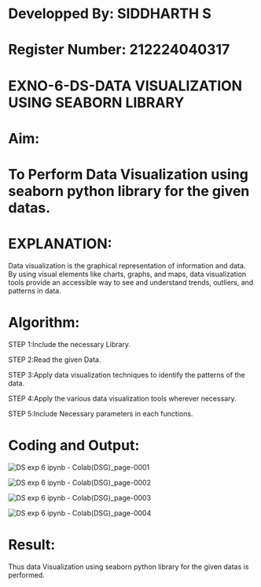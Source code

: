 # Developped By: SIDDHARTH S
# Register Number: 212224040317

# EXNO-6-DS-DATA VISUALIZATION USING SEABORN LIBRARY

# Aim:
  # To Perform Data Visualization using seaborn python library for the given datas.

# EXPLANATION:
Data visualization is the graphical representation of information and data. By using visual elements like charts, graphs, and maps, data visualization tools provide an accessible way to see and understand trends, outliers, and patterns in data.

# Algorithm:
STEP 1:Include the necessary Library.

STEP 2:Read the given Data.

STEP 3:Apply data visualization techniques to identify the patterns of the data.

STEP 4:Apply the various data visualization tools wherever necessary.

STEP 5:Include Necessary parameters in each functions.

# Coding and Output:

![DS exp 6 ipynb - Colab(DSG)_page-0001](https://github.com/user-attachments/assets/e686c2a1-a871-4d95-8eb6-3e9a90971a6e)

![DS exp 6 ipynb - Colab(DSG)_page-0002](https://github.com/user-attachments/assets/4abc62fb-e19e-48aa-939c-72cedeb7fa20)

![DS exp 6 ipynb - Colab(DSG)_page-0003](https://github.com/user-attachments/assets/fee566a8-c969-4689-96fb-3f9397e4fc68)

![DS exp 6 ipynb - Colab(DSG)_page-0004](https://github.com/user-attachments/assets/9f18df43-8a5f-4fa2-888a-1e3619c13678)


# Result:

Thus data Visualization using seaborn python library for the given datas is performed.
